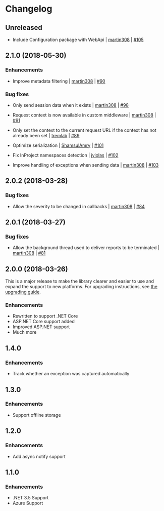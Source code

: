 Changelog
=========

## Unreleased

* Include Configuration package with WebApi
  | [martin308](https://github.com/martin308)
  | [#105](https://github.com/bugsnag/bugsnag-dotnet/pull/105)

## 2.1.0 (2018-05-30)

### Enhancements

* Improve metadata filtering
  | [martin308](https://github.com/martin308)
  | [#90](https://github.com/bugsnag/bugsnag-dotnet/pull/90)

### Bug fixes

* Only send session data when it exists
  | [martin308](https://github.com/martin308)
  | [#98](https://github.com/bugsnag/bugsnag-dotnet/pull/98)

* Request context is now available in custom middleware
  | [martin308](https://github.com/martin308)
  | [#91](https://github.com/bugsnag/bugsnag-dotnet/pull/91)

* Only set the context to the current request URL if the context has not already been set
  | [tremlab](https://github.com/tremlab)
  | [#89](https://github.com/bugsnag/bugsnag-dotnet/pull/89)

* Optimize serialization
  | [ShamsulAmry](https://github.com/ShamsulAmry)
  | [#101](https://github.com/bugsnag/bugsnag-dotnet/pull/101)

* Fix InProject namespaces detection
  | [jviolas](https://github.com/jviolas)
  | [#102](https://github.com/bugsnag/bugsnag-dotnet/pull/102)

* Improve handling of exceptions when sending data
  | [martin308](https://github.com/martin308)
  | [#103](https://github.com/bugsnag/bugsnag-dotnet/pull/103)

## 2.0.2 (2018-03-28)

### Bug fixes

* Allow the severity to be changed in callbacks
  | [martin308](https://github.com/martin308)
  | [#84](https://github.com/bugsnag/bugsnag-dotnet/pull/84)

## 2.0.1 (2018-03-27)

### Bug fixes

* Allow the background thread used to deliver reports to be terminated
  | [martin308](https://github.com/martin308)
  | [#81](https://github.com/bugsnag/bugsnag-dotnet/pull/81)

## 2.0.0 (2018-03-26)

This is a major release to make the library clearer and easier to use and expand the support to new platforms. For upgrading instructions, see [the upgrading guide](UPGRADING.md#1x-to-2x).

### Enhancements

* Rewritten to support .NET Core
* ASP.NET Core support added
* Improved ASP.NET support
* Much more

## 1.4.0

### Enhancements

* Track whether an exception was captured automatically

## 1.3.0

### Enhancements

* Support offline storage

## 1.2.0

### Enhancements

* Add async notify support

## 1.1.0

### Enhancements

* .NET 3.5 Support
* Azure Support
